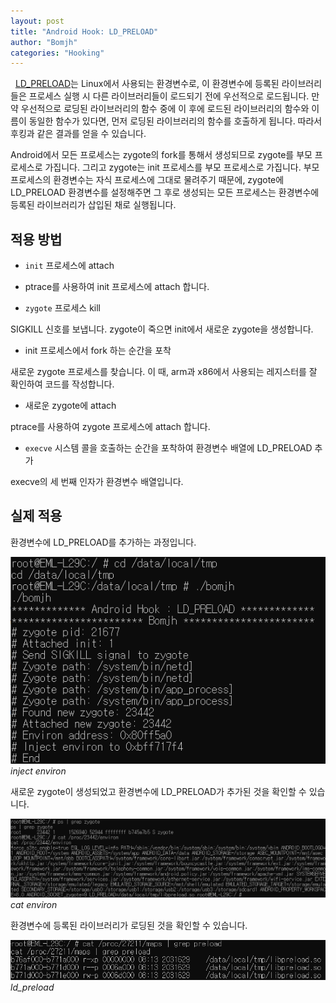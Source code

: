 ```yaml
---
layout: post
title: "Android Hook: LD_PRELOAD"
author: "Bomjh"
categories: "Hooking"
---
```


&nbsp;
[LD_PRELOAD](http://man7.org/linux/man-pages/man8/ld.so.8.html)는 Linux에서 사용되는 환경변수로, 이 환경변수에 등록된 라이브러리들은 프로세스 실행 시 다른 라이브러리들이 로드되기 전에 우선적으로 로드됩니다. 만약 우선적으로 로딩된 라이브러리의 함수 중에 이 후에 로드된 라이브러리의 함수와 이름이 동일한 함수가 있다면, 먼저 로딩된 라이브러리의 함수를 호출하게 됩니다. 따라서 후킹과 같은 결과를 얻을 수 있습니다.

Android에서 모든 프로세스는 zygote의 fork를 통해서 생성되므로 zygote를 부모 프로세스로 가집니다. 그리고 zygote는 init 프로세스를 부모 프로세스로 가집니다. 부모 프로세스의 환경변수는 자식 프로세스에 그대로 물려주기 때문에, zygote에 LD_PRELOAD 환경변수를 설정해주면 그 후로 생성되는 모든 프로세스는 환경변수에 등록된 라이브러리가 삽입된 채로 실행됩니다.

## 적용 방법

* `init` 프로세스에 attach
- ptrace를 사용하여 init 프로세스에 attach 합니다.

* `zygote` 프로세스 kill

SIGKILL 신호를 보냅니다. zygote이 죽으면 init에서 새로운 zygote을 생성합니다.

* init 프로세스에서 fork 하는 순간을 포착

새로운 zygote 프로세스를 찾습니다. 이 때, arm과 x86에서 사용되는 레지스터를 잘 확인하여 코드를 작성합니다.

* 새로운 zygote에 attach

ptrace를 사용하여 zygote 프로세스에 attach 합니다.

* `execve` 시스템 콜을 호출하는 순간을 포착하여 환경변수 배열에 LD_PRELOAD 추가

execve의 세 번째 인자가 환경변수 배열입니다.

## 실제 적용

환경변수에 LD_PRELOAD를 추가하는 과정입니다.

![ldpreload1](https://raw.githubusercontent.com/bomjh/bomjh.github.io/master/assets/ldpreload1.png)
_inject environ_

새로운 zygote이 생성되었고 환경변수에 LD_PRELOAD가 추가된 것을 확인할 수 있습니다.

![ldpreload2](https://raw.githubusercontent.com/bomjh/bomjh.github.io/master/assets/ldpreload2.png)
_cat environ_

환경변수에 등록된 라이브러리가 로딩된 것을 확인할 수 있습니다.

![ldpreload3](https://raw.githubusercontent.com/bomjh/bomjh.github.io/master/assets/ldpreload3.png)
_ld_preload_
